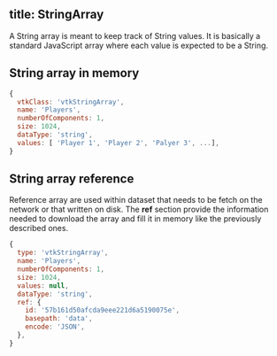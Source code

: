 title: StringArray
---

A String array is meant to keep track of String values. It is basically a standard JavaScript array where each value is expected to be a String.

## String array in memory

```js
{
  vtkClass: 'vtkStringArray',
  name: 'Players',
  numberOfComponents: 1,
  size: 1024,
  dataType: 'string',
  values: [ 'Player 1', 'Player 2', 'Palyer 3', ...],
}
``` 

## String array reference

Reference array are used within dataset that needs to be fetch on the network
or that written on disk.
The __ref__ section provide the information needed to download the array and fill
it in memory like the previously described ones.

```js
{
  type: 'vtkStringArray',
  name: 'Players',
  numberOfComponents: 1,
  size: 1024,
  values: null,
  dataType: 'string',
  ref: {
    id: '57b161d50afcda9eee221d6a5190075e',
    basepath: 'data',
    encode: 'JSON',
  },
}
``` 
